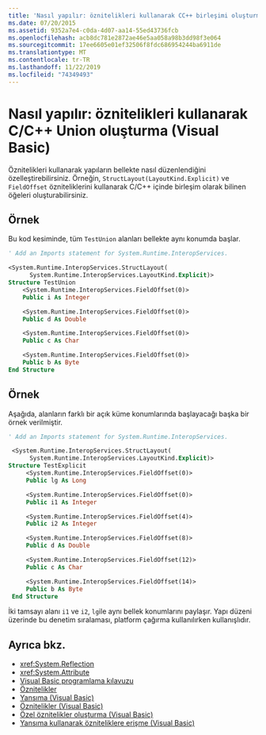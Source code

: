 ```yaml
---
title: 'Nasıl yapılır: öznitelikleri kullanarak CC++ birleşimi oluşturma'
ms.date: 07/20/2015
ms.assetid: 9352a7e4-c0da-4d07-aa14-55ed43736fcb
ms.openlocfilehash: acb8dc781e2872ae46e5aa058a98b3dd98f3e064
ms.sourcegitcommit: 17ee6605e01ef32506f8fdc686954244ba6911de
ms.translationtype: MT
ms.contentlocale: tr-TR
ms.lasthandoff: 11/22/2019
ms.locfileid: "74349493"
---
```

# <a name="how-to-create-a-cc-union-by-using-attributes-visual-basic"></a>Nasıl yapılır: öznitelikleri kullanarak C/C++ Union oluşturma (Visual Basic)

Öznitelikleri kullanarak yapıların bellekte nasıl düzenlendiğini özelleştirebilirsiniz. Örneğin, `StructLayout(LayoutKind.Explicit)` ve `FieldOffset` özniteliklerini kullanarak C/C++ içinde birleşim olarak bilinen öğeleri oluşturabilirsiniz.

## <a name="example"></a>Örnek

Bu kod kesiminde, tüm `TestUnion` alanları bellekte aynı konumda başlar.

```vb
' Add an Imports statement for System.Runtime.InteropServices.

<System.Runtime.InteropServices.StructLayout(
      System.Runtime.InteropServices.LayoutKind.Explicit)>
Structure TestUnion
    <System.Runtime.InteropServices.FieldOffset(0)>
    Public i As Integer

    <System.Runtime.InteropServices.FieldOffset(0)>
    Public d As Double

    <System.Runtime.InteropServices.FieldOffset(0)>
    Public c As Char

    <System.Runtime.InteropServices.FieldOffset(0)>
    Public b As Byte
End Structure
```

## <a name="example"></a>Örnek

Aşağıda, alanların farklı bir açık küme konumlarında başlayacağı başka bir örnek verilmiştir.

```vb
' Add an Imports statement for System.Runtime.InteropServices.

 <System.Runtime.InteropServices.StructLayout(
      System.Runtime.InteropServices.LayoutKind.Explicit)>
Structure TestExplicit
     <System.Runtime.InteropServices.FieldOffset(0)>
     Public lg As Long

     <System.Runtime.InteropServices.FieldOffset(0)>
     Public i1 As Integer

     <System.Runtime.InteropServices.FieldOffset(4)>
     Public i2 As Integer

     <System.Runtime.InteropServices.FieldOffset(8)>
     Public d As Double

     <System.Runtime.InteropServices.FieldOffset(12)>
     Public c As Char

     <System.Runtime.InteropServices.FieldOffset(14)>
     Public b As Byte
 End Structure
```

İki tamsayı alanı `i1` ve `i2`, `lg`ile aynı bellek konumlarını paylaşır. Yapı düzeni üzerinde bu denetim sıralaması, platform çağırma kullanılırken kullanışlıdır.

## <a name="see-also"></a>Ayrıca bkz.

- <xref:System.Reflection>
- <xref:System.Attribute>
- [Visual Basic programlama kılavuzu](../../../../visual-basic/programming-guide/index.md)
- [Öznitelikler](../../../../standard/attributes/index.md)
- [Yansıma (Visual Basic)](../../../../visual-basic/programming-guide/concepts/reflection.md)
- [Öznitelikler (Visual Basic)](../../../../visual-basic/language-reference/attributes.md)
- [Özel öznitelikler oluşturma (Visual Basic)](../../../../visual-basic/programming-guide/concepts/attributes/creating-custom-attributes.md)
- [Yansıma kullanarak özniteliklere erişme (Visual Basic)](../../../../visual-basic/programming-guide/concepts/attributes/accessing-attributes-by-using-reflection.md)
